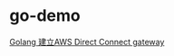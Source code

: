 # go-demo
[Golang 建立AWS Direct Connect gateway](https://matthung0807.blogspot.com/2023/02/go-create-aws-direct-connect-gateway.html)
